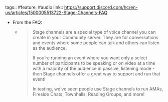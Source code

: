 tags:: #feature, #audio
link:: https://support.discord.com/hc/en-us/articles/1500005513722-Stage-Channels-FAQ

- From the FAQ:
	- > Stage channels are a special type of voice channel you can create in your Community server. They are for conversations and events where some people can talk and others can listen as the audience.
	  > 
	  > If you’re running an event where you want only a select number of participants to be speaking or on video at a time with a majority of the audience in passive, listening mode - then Stage channels offer a great way to support and run that event!
	  > 
	  > In testing, we’ve seen people use Stage channels to run AMAs, Fireside Chats, Townhalls, Reading Groups, and more!